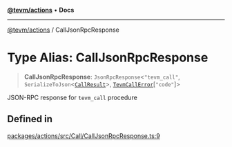 [**@tevm/actions**](../README.md) • **Docs**

***

[@tevm/actions](../globals.md) / CallJsonRpcResponse

# Type Alias: CallJsonRpcResponse

> **CallJsonRpcResponse**: `JsonRpcResponse`\<`"tevm_call"`, `SerializeToJson`\<[`CallResult`](CallResult.md)\>, [`TevmCallError`](TevmCallError.md)\[`"code"`\]\>

JSON-RPC response for `tevm_call` procedure

## Defined in

[packages/actions/src/Call/CallJsonRpcResponse.ts:9](https://github.com/evmts/tevm-monorepo/blob/main/packages/actions/src/Call/CallJsonRpcResponse.ts#L9)
